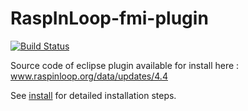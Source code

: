 # RaspInLoop-fmi-plugin
[![Build Status](https://travis-ci.org/RaspInLoop/RaspInLoop-fmi-plugin.svg?branch=master)](https://travis-ci.org/RaspInLoop/RaspInLoop-fmi-plugin)

Source code of eclipse plugin available for install here : www.raspinloop.org/data/updates/4.4

See [install](http://www.raspinloop.org/Install) for detailed installation steps.
